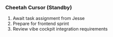 ### Cheetah Cursor (Standby)

1. Await task assignment from Jesse
2. Prepare for frontend sprint
3. Review vibe cockpit integration requirements
